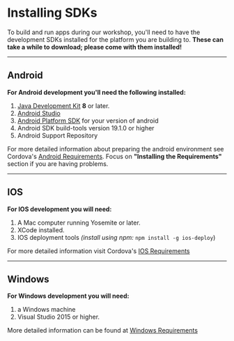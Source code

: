 # Installing SDKs

To build and run apps during our workshop, you'll need to have the development SDKs installed for the platform you are building to. **These can take a while to download; please come with them installed!**

----
## Android

**For Android development you'll need the following installed:**
1. [Java Development Kit](http://www.oracle.com/technetwork/java/javase/downloads/jdk8-downloads-2133151.html) **8** or later.
2. [Android Studio](https://developer.android.com/studio/index.html)
  1. [Android Platform SDK](https://developer.android.com/studio/intro/update.html) for your version of android
  2. Android SDK build-tools version 19.1.0 or higher
  3. Android Support Repository

For more detailed information about preparing the android environment see Cordova's [Android Requirements](https://cordova.apache.org/docs/en/latest/guide/platforms/android/index.html#requirements-and-support). Focus on **"Installing the Requirements"** section if you are having problems.

----
## IOS

**For IOS development you will need:**
1. A Mac computer running Yosemite or later.
2. XCode installed.
3. IOS deployment tools *(install using npm:* `npm install -g ios-deploy`)

For more detailed information visit Cordova's [IOS Requirements](https://cordova.apache.org/docs/en/latest/guide/platforms/ios/index.html#requirements-and-support)

----
## Windows

**For Windows development you will need:**
1. a Windows machine
2. Visual Studio 2015 or higher.

More detailed information can be found at [Windows Requirements](https://cordova.apache.org/docs/en/latest/guide/platforms/win8/index.html#requirements-and-support)
